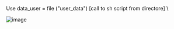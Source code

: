 Use data_user = file ("user_data") [call to sh script from directore] \


![image](https://github.com/bourman/Terraform/assets/68653187/bc3a22b4-d120-4c35-9449-6f98458a9b1b)
